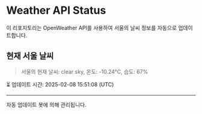 
# Weather API Status

이 리포지토리는 OpenWeather API를 사용하여 서울의 날씨 정보를 자동으로 업데이트합니다.

## 현재 서울 날씨
> 서울의 현재 날씨: clear sky, 온도: -10.24°C, 습도: 67%

⏳ 업데이트 시간: 2025-02-08 15:51:08 (UTC)

---
자동 업데이트 봇에 의해 관리됩니다.
